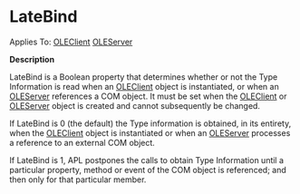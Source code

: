 




<h1 class="heading"><span class="name">LateBind</span></h1>

Applies To: [OLEClient](../a-z/oleclient.md) [OLEServer](../a-z/oleserver.md)


**Description**





LateBind is a Boolean property that determines whether or not the Type Information is read when an [OLEClient](../a-z/oleclient.md) object is instantiated, or when an [OLEServer](../a-z/oleserver.md) references a COM object. It must be set when the [OLEClient](../a-z/oleclient.md) or [OLEServer](../a-z/oleserver.md) object is created and cannot subsequently be changed.


If LateBind is 0 (the default) the Type information is obtained, in its entirety, when the [OLEClient](../a-z/oleclient.md) object is instantiated or when an [OLEServer](../a-z/oleserver.md) processes a reference to an external COM object.


If LateBind is 1, APL postpones the calls to obtain Type Information until a particular property, method or event of the COM object is referenced; and then only for that particular member.



